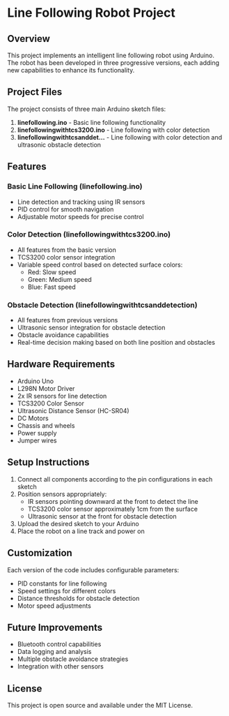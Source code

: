 # Line Following Robot Project

## Overview

This project implements an intelligent line following robot using Arduino. The robot has been developed in three progressive versions, each adding new capabilities to enhance its functionality.

## Project Files

The project consists of three main Arduino sketch files:

1. **linefollowing.ino** - Basic line following functionality
2. **linefollowingwithtcs3200.ino** - Line following with color detection
3. **linefollowingwithtcsanddet...** - Line following with color detection and ultrasonic obstacle detection

## Features

### Basic Line Following (linefollowing.ino)

- Line detection and tracking using IR sensors
- PID control for smooth navigation
- Adjustable motor speeds for precise control


### Color Detection (linefollowingwithtcs3200.ino)

- All features from the basic version
- TCS3200 color sensor integration
- Variable speed control based on detected surface colors:
    - Red: Slow speed
    - Green: Medium speed
    - Blue: Fast speed


### Obstacle Detection (linefollowingwithtcsanddetection)

- All features from previous versions
- Ultrasonic sensor integration for obstacle detection
- Obstacle avoidance capabilities
- Real-time decision making based on both line position and obstacles


## Hardware Requirements

- Arduino Uno
- L298N Motor Driver
- 2x IR sensors for line detection
- TCS3200 Color Sensor
- Ultrasonic Distance Sensor (HC-SR04)
- DC Motors
- Chassis and wheels
- Power supply
- Jumper wires


## Setup Instructions

1. Connect all components according to the pin configurations in each sketch
2. Position sensors appropriately:
    - IR sensors pointing downward at the front to detect the line
    - TCS3200 color sensor approximately 1cm from the surface
    - Ultrasonic sensor at the front for obstacle detection
3. Upload the desired sketch to your Arduino
4. Place the robot on a line track and power on

## Customization

Each version of the code includes configurable parameters:

- PID constants for line following
- Speed settings for different colors
- Distance thresholds for obstacle detection
- Motor speed adjustments


## Future Improvements

- Bluetooth control capabilities
- Data logging and analysis
- Multiple obstacle avoidance strategies
- Integration with other sensors


## License

This project is open source and available under the MIT License.



